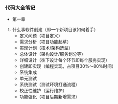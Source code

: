 ### 代码大全笔记

* 第一章
1. 什么事软件创建（即一个新项目该如何着手）
    - 定义问题（项目定义）
    - 需求分析（项目功能起草）
    - 实现计划（技术/架构选型）
    - 总体设计（架构设计/服务划分等）
    - 详细设计（往下设计每个环节即每个服务实现）
    - 创建即实现（编程实现，占项目30%～80%时间）
    - 系统集成
    - 单元测试
    - 系统测试（测试环境打通流程）
    - 校正性维护（运行维护）
    - 功能强化（项目后期新增需求）



